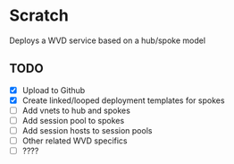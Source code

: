 # Scratch

Deploys a WVD service based on a hub/spoke model

## TODO

- [x] Upload to Github
- [x] Create linked/looped deployment templates for spokes
- [ ] Add vnets to hub and spokes
- [ ] Add session pool to spokes
- [ ] Add session hosts to session pools
- [ ] Other related WVD specifics
- [ ] ????
